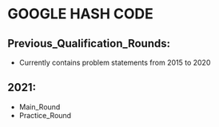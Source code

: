 # GOOGLE HASH CODE

## Previous_Qualification_Rounds: 
- Currently contains problem statements from 2015 to 2020

## 2021:
- Main_Round
- Practice_Round
